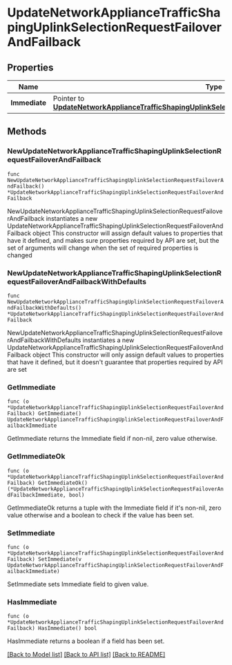 # UpdateNetworkApplianceTrafficShapingUplinkSelectionRequestFailoverAndFailback

## Properties

Name | Type | Description | Notes
------------ | ------------- | ------------- | -------------
**Immediate** | Pointer to [**UpdateNetworkApplianceTrafficShapingUplinkSelectionRequestFailoverAndFailbackImmediate**](UpdateNetworkApplianceTrafficShapingUplinkSelectionRequestFailoverAndFailbackImmediate.md) |  | [optional] 

## Methods

### NewUpdateNetworkApplianceTrafficShapingUplinkSelectionRequestFailoverAndFailback

`func NewUpdateNetworkApplianceTrafficShapingUplinkSelectionRequestFailoverAndFailback() *UpdateNetworkApplianceTrafficShapingUplinkSelectionRequestFailoverAndFailback`

NewUpdateNetworkApplianceTrafficShapingUplinkSelectionRequestFailoverAndFailback instantiates a new UpdateNetworkApplianceTrafficShapingUplinkSelectionRequestFailoverAndFailback object
This constructor will assign default values to properties that have it defined,
and makes sure properties required by API are set, but the set of arguments
will change when the set of required properties is changed

### NewUpdateNetworkApplianceTrafficShapingUplinkSelectionRequestFailoverAndFailbackWithDefaults

`func NewUpdateNetworkApplianceTrafficShapingUplinkSelectionRequestFailoverAndFailbackWithDefaults() *UpdateNetworkApplianceTrafficShapingUplinkSelectionRequestFailoverAndFailback`

NewUpdateNetworkApplianceTrafficShapingUplinkSelectionRequestFailoverAndFailbackWithDefaults instantiates a new UpdateNetworkApplianceTrafficShapingUplinkSelectionRequestFailoverAndFailback object
This constructor will only assign default values to properties that have it defined,
but it doesn't guarantee that properties required by API are set

### GetImmediate

`func (o *UpdateNetworkApplianceTrafficShapingUplinkSelectionRequestFailoverAndFailback) GetImmediate() UpdateNetworkApplianceTrafficShapingUplinkSelectionRequestFailoverAndFailbackImmediate`

GetImmediate returns the Immediate field if non-nil, zero value otherwise.

### GetImmediateOk

`func (o *UpdateNetworkApplianceTrafficShapingUplinkSelectionRequestFailoverAndFailback) GetImmediateOk() (*UpdateNetworkApplianceTrafficShapingUplinkSelectionRequestFailoverAndFailbackImmediate, bool)`

GetImmediateOk returns a tuple with the Immediate field if it's non-nil, zero value otherwise
and a boolean to check if the value has been set.

### SetImmediate

`func (o *UpdateNetworkApplianceTrafficShapingUplinkSelectionRequestFailoverAndFailback) SetImmediate(v UpdateNetworkApplianceTrafficShapingUplinkSelectionRequestFailoverAndFailbackImmediate)`

SetImmediate sets Immediate field to given value.

### HasImmediate

`func (o *UpdateNetworkApplianceTrafficShapingUplinkSelectionRequestFailoverAndFailback) HasImmediate() bool`

HasImmediate returns a boolean if a field has been set.


[[Back to Model list]](../README.md#documentation-for-models) [[Back to API list]](../README.md#documentation-for-api-endpoints) [[Back to README]](../README.md)


